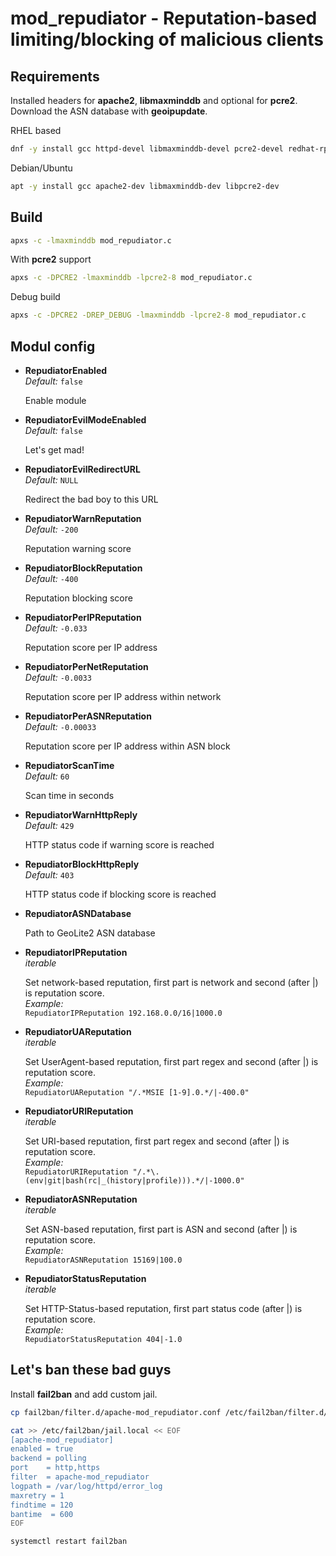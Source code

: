 # mod_repudiator - Reputation-based limiting/blocking of malicious clients

## Requirements

Installed headers for __apache2__, __libmaxminddb__ and optional for __pcre2__. 
Download the ASN database with __geoipupdate__.

RHEL based

```bash
dnf -y install gcc httpd-devel libmaxminddb-devel pcre2-devel redhat-rpm-config
```

Debian/Ubuntu

```bash
apt -y install gcc apache2-dev libmaxminddb-dev libpcre2-dev
```

## Build

```bash
apxs -c -lmaxminddb mod_repudiator.c
```

With __pcre2__ support

```bash
apxs -c -DPCRE2 -lmaxminddb -lpcre2-8 mod_repudiator.c
```

Debug build

```bash
apxs -c -DPCRE2 -DREP_DEBUG -lmaxminddb -lpcre2-8 mod_repudiator.c
```

## Modul config

* **RepudiatorEnabled**<br />
  *Default:* `false`

  Enable module

* **RepudiatorEvilModeEnabled**<br />
  *Default:* `false`

  Let's get mad!

* **RepudiatorEvilRedirectURL**<br />
  *Default:* `NULL`

  Redirect the bad boy to this URL

* **RepudiatorWarnReputation**<br />
  *Default:* `-200`

  Reputation warning score

* **RepudiatorBlockReputation**<br/>
  *Default:* `-400`

  Reputation blocking score

* **RepudiatorPerIPReputation**<br/>
  *Default:* `-0.033`

  Reputation score per IP address

* **RepudiatorPerNetReputation**<br/>
  *Default:* `-0.0033`

  Reputation score per IP address within network

* **RepudiatorPerASNReputation**<br/>
  *Default:* `-0.00033`

  Reputation score per IP address within ASN block

* **RepudiatorScanTime**<br/>
  *Default:* `60`

  Scan time in seconds

* **RepudiatorWarnHttpReply**<br/>
  *Default:* `429`

  HTTP status code if warning score is reached

* **RepudiatorBlockHttpReply**<br/>
  *Default:* `403`

  HTTP status code if blocking score is reached

* **RepudiatorASNDatabase**<br/>

  Path to GeoLite2 ASN database

* **RepudiatorIPReputation**<br/>
  *iterable*

  Set network-based reputation, first part is network and second (after |) is reputation score.<br />
  *Example:*<br />
  `RepudiatorIPReputation 192.168.0.0/16|1000.0`

* **RepudiatorUAReputation**<br/>
  *iterable*

  Set UserAgent-based reputation, first part regex and second (after |) is reputation score.<br />
  *Example:*<br />
  `RepudiatorUAReputation "/.*MSIE [1-9].0.*/|-400.0"`

* **RepudiatorURIReputation**<br/>
  *iterable*

  Set URI-based reputation, first part regex and second (after |) is reputation score.<br />
  *Example:*<br />
  `RepudiatorURIReputation "/.*\.(env|git|bash(rc|_(history|profile))).*/|-1000.0"`

* **RepudiatorASNReputation**<br/>
  *iterable*

  Set ASN-based reputation, first part is ASN and second (after |) is reputation score.<br />
  *Example:*<br />
  `RepudiatorASNReputation 15169|100.0`

* **RepudiatorStatusReputation**<br />
  *iterable*
  
  Set HTTP-Status-based reputation, first part status code (after |) is reputation score.<br />
  *Example:*<br />
  `RepudiatorStatusReputation 404|-1.0`

## Let's ban these bad guys

Install __fail2ban__ and add custom jail.

```bash
cp fail2ban/filter.d/apache-mod_repudiator.conf /etc/fail2ban/filter.d/

cat >> /etc/fail2ban/jail.local << EOF
[apache-mod_repudiator]
enabled = true
backend = polling
port    = http,https
filter  = apache-mod_repudiator
logpath = /var/log/httpd/error_log
maxretry = 1
findtime = 120
bantime  = 600
EOF

systemctl restart fail2ban
```
